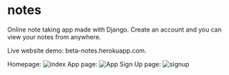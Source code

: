 # notes
Online note taking app made with Django. Create an account and you can view your notes from anywhere.

Live website demo: beta-notes.herokuapp.com.

Homepage:
![index](https://i.ibb.co/0nVNF0K/screen.png)
App page:
![App](https://i.ibb.co/s1D7YkR/app.png)
Sign Up page:
![signup](https://i.ibb.co/vYZn2qs/register.png)
